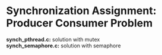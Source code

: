 <h1>Synchronization Assignment: Producer Consumer Problem</h1>

<strong>synch_pthread.c:</strong> solution with mutex</br>
<strong>synch_semaphore.c:</strong> solution with semaphore
